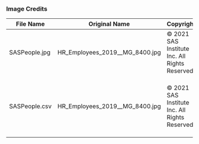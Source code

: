 ### Image Credits

| File Name     | Original Name                        | Copyright                 | Notes                                                        |
| ------------- | ------------------------------------ | ------------------------- | ------------------------------------------------------------ |
| SASPeople.jpg | HR_Employees_2019__MG_8400.jpg | © 2021 SAS Institute Inc. All Rights Reserved. | Human Resources SAS Employee Photoshoot |
| SASPeople.csv   | HR_Employees_2019__MG_8400.jpg | © 2021 SAS Institute Inc. All Rights Reserved. | Base64 encoded version of SASPeople.jpg to be used as input for SAS Event Stream Processing |


